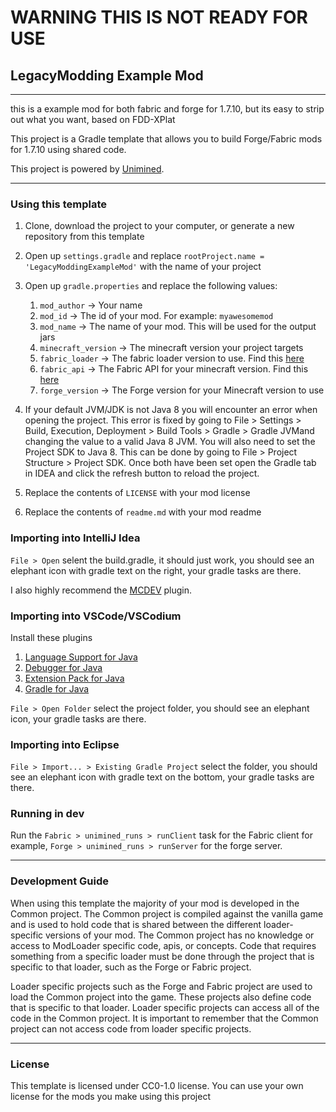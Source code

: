 # WARNING THIS IS NOT READY FOR USE

## LegacyModding Example Mod
***
this is a example mod for both fabric and forge for 1.7.10, but its easy to strip out what you want, based on FDD-XPlat

This project is a Gradle template that allows you to build Forge/Fabric mods for 1.7.10 using shared code.

This project is powered by [Unimined](https://github.com/unimined/unimined).

***

### Using this template

1) Clone, download the project to your computer, or generate a new repository from this template
1) Open up `settings.gradle` and replace `rootProject.name = 'LegacyModdingExampleMod'` with the name of your project
1) Open up `gradle.properties` and replace the following values:
   1) `mod_author` -> Your name
   1) `mod_id` -> The id of your mod. For example: `myawesomemod`
   1) `mod_name` -> The name of your mod. This will be used for the output jars
   1) `minecraft_version` -> The minecraft version your project targets
   1) `fabric_loader` -> The fabric loader version to use. Find this [here](https://grayray75.github.io/LegacyFabric-Versions/)
   1) `fabric_api` -> The Fabric API for your minecraft version. Find this [here](https://grayray75.github.io/LegacyFabric-Versions/)
   1) `forge_version` -> The Forge version for your Minecraft version to use

1) If your default JVM/JDK is not Java 8 you will encounter an error when opening the project. This error is fixed by going to File > Settings > Build, Execution, Deployment > Build Tools > Gradle > Gradle JVMand changing the value to a valid Java 8 JVM. You will also need to set the Project SDK to Java 8. This can be done by going to File > Project Structure > Project SDK. Once both have been set open the Gradle tab in IDEA and click the refresh button to reload the project.
1) Replace the contents of `LICENSE` with your mod license
1) Replace the contents of `readme.md` with your mod readme

### Importing into IntelliJ Idea

`File > Open` selent the build.gradle, it should just work, you should see an elephant icon with gradle text on the right, your gradle tasks are there.

I also highly recommend the [MCDEV](https://mcdev.io/) plugin.

### Importing into VSCode/VSCodium

Install these plugins
1) [Language Support for Java](https://marketplace.visualstudio.com/items?itemName=redhat.java)
1) [Debugger for Java](https://marketplace.visualstudio.com/items?itemName=vscjava.vscode-java-debug)
1) [Extension Pack for Java](https://marketplace.visualstudio.com/items?itemName=vscjava.vscode-java-pack)
1) [Gradle for Java](https://marketplace.visualstudio.com/items?itemName=vscjava.vscode-gradle)

`File > Open Folder` select the project folder, you should see an elephant icon, your gradle tasks are there.

### Importing into Eclipse

`File > Import... > Existing Gradle Project` select the folder, you should see an elephant icon with gradle text on the bottom, your gradle tasks are there.

### Running in dev
Run the `Fabric > unimined_runs > runClient` task for the Fabric client for example, `Forge > unimined_runs > runServer` for the forge server.

***

### Development Guide

When using this template the majority of your mod is developed in the Common project. The Common project is compiled against the vanilla game and is used to hold code that is shared between the different loader-specific versions of your mod. The Common project has no knowledge or access to ModLoader specific code, apis, or concepts. Code that requires something from a specific loader must be done through the project that is specific to that loader, such as the Forge or Fabric project.

Loader specific projects such as the Forge and Fabric project are used to load the Common project into the game. These projects also define code that is specific to that loader. Loader specific projects can access all of the code in the Common project. It is important to remember that the Common project can not access code from loader specific projects.

***

### License

This template is licensed under CC0-1.0 license. You can use your own license for the mods you make using this project